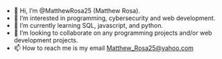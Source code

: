 - 👋 Hi, I’m @MatthewRosa25 (Matthew Rosa).
- 👀 I’m interested in programming, cybersecurity and web development.
- 🌱 I’m currently learning SQL, javascript, and python.
- 💞️ I’m looking to collaborate on any programming projects and/or web development projects.
- 📫 How to reach me is my email Matthew_Rosa25@yahoo.com

<!---
MatthewRosa25/MatthewRosa25 is a ✨ special ✨ repository because its `README.md` (this file) appears on your GitHub profile.
You can click the Preview link to take a look at your changes.
--->

